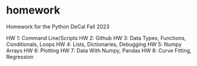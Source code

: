 # homework
Homework for the Python DeCal Fall 2023

HW 1: Command Line/Scripts
HW 2: Github
HW 3: Data Types, Functions, Conditionals, Loops
HW 4: Lists, Dictionaries, Debugging
HW 5: Numpy Arrays
HW 6: Plotting
HW 7: Data With Numpy, Pandas
HW 8: Curve Fitting, Regression
